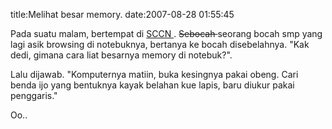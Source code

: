 title:Melihat besar memory.
date:2007-08-28 01:55:45

Pada suatu malam, bertempat di
<a href="http://sigalayan.blogspot.com/2007/06/sebagaimana-biasanya-sabtu-malam-ini.html">
 SCCN
</a>
.
<strike>
 Sebocah
</strike>
seorang bocah smp yang lagi asik browsing di notebuknya, bertanya ke bocah disebelahnya. "Kak dedi, gimana cara liat besarnya memory di notebuk?".
<!--more-->
Lalu dijawab. "Komputernya matiin, buka kesingnya pakai obeng. Cari benda ijo yang bentuknya kayak belahan kue lapis, baru diukur pakai penggaris."

Oo..
